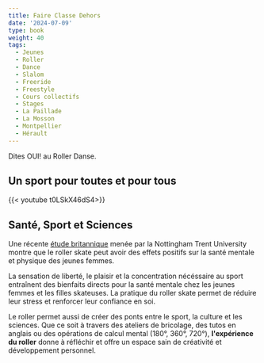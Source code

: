 ```yaml
---
title: Faire Classe Dehors
date: '2024-07-09'
type: book
weight: 40
tags:
  - Jeunes
  - Roller
  - Dance
  - Slalom
  - Freeride
  - Freestyle
  - Cours collectifs
  - Stages
  - La Paillade
  - La Mosson
  - Montpellier
  - Hérault
---
```


Dites OUI! au Roller Danse.

<!--more-->

## Un sport pour toutes et pour tous

{{< youtube t0LSkX46dS4>}}

## Santé, Sport et Sciences

Une récente [étude britannique](https://journals.sagepub.com/doi/epub/10.1177/10126902241268357) menée par la Nottingham Trent University montre que le roller skate peut avoir des effets positifs sur la santé mentale et physique des jeunes femmes. 

La sensation de liberté, le plaisir et la concentration nécéssaire au sport entraînent des bienfaits directs pour la santé mentale chez les jeunes femmes et les filles skateuses. La pratique du roller skate permet de réduire leur stress et renforcer leur confiance en soi.

Le roller permet aussi de créer des ponts entre le sport, la culture et les sciences. Que ce soit à travers des ateliers de bricolage, des tutos en anglais ou des opérations de calcul mental (180°, 360°, 720°), <b>l'expérience du roller</b> donne à réfléchir et offre un espace sain de créativité et développement personnel.
